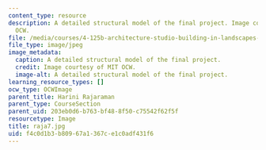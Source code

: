 ```yaml
---
content_type: resource
description: A detailed structural model of the final project. Image courtesy of MIT
  OCW.
file: /media/courses/4-125b-architecture-studio-building-in-landscapes-fall-2005/f4c0d1b3b80967a1367ce1c0adf431f6_raja7.jpg
file_type: image/jpeg
image_metadata:
  caption: A detailed structural model of the final project.
  credit: Image courtesy of MIT OCW.
  image-alt: A detailed structural model of the final project.
learning_resource_types: []
ocw_type: OCWImage
parent_title: Harini Rajaraman
parent_type: CourseSection
parent_uid: 203eb0d6-b763-bf48-8f50-c75542f62f5f
resourcetype: Image
title: raja7.jpg
uid: f4c0d1b3-b809-67a1-367c-e1c0adf431f6
---
```

